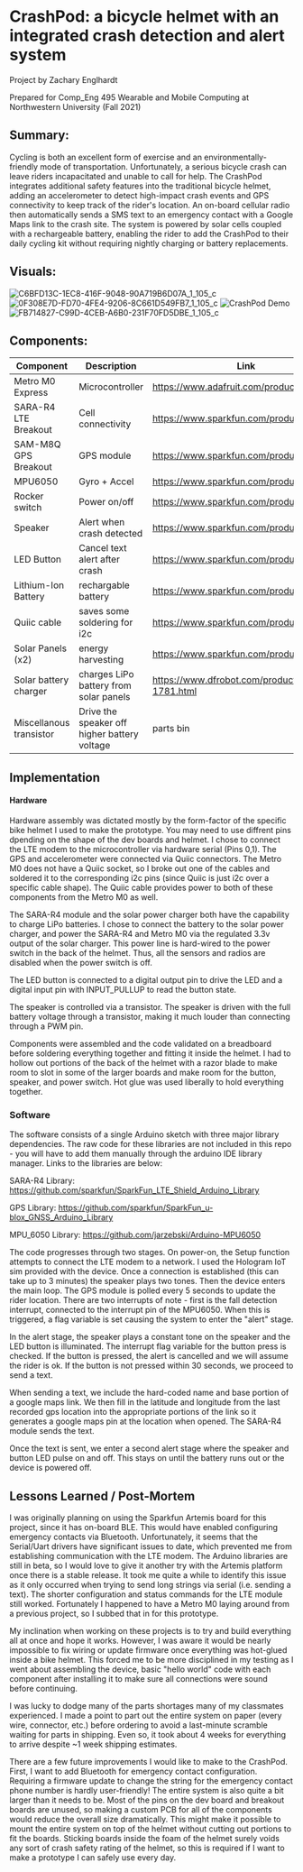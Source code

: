# CrashPod: a bicycle helmet with an integrated crash detection and alert system
Project by Zachary Englhardt

Prepared for Comp_Eng 495 Wearable and Mobile Computing at Northwestern University (Fall 2021)

## Summary:
Cycling is both an excellent form of exercise and an environmentally-friendly mode of transportation. Unfortunately, a serious bicycle crash can leave riders incapacitated and unable to call for help. The CrashPod integrates additional safety features into the traditional bicycle helmet, adding an accelerometer to detect high-impact crash events and GPS connectivity to keep track of the rider's location. An on-board cellular radio then automatically sends a SMS text to an emergency contact with a Google Maps link to the crash site. The system is powered by solar cells coupled with a rechargeable battery, enabling the rider to add the CrashPod to their daily cycling kit without requiring nightly charging or battery replacements.

## Visuals:
![C6BFD13C-1EC8-416F-9048-90A719B6D07A_1_105_c](https://user-images.githubusercontent.com/39633184/145655452-df967cb7-c651-4bac-8a55-3746430d3016.jpeg)
![0F308E7D-FD70-4FE4-9206-8C661D549FB7_1_105_c](https://user-images.githubusercontent.com/39633184/145655469-c6ef9d2a-7564-489c-af41-37fd077d3cd4.jpeg)
![CrashPod Demo](https://user-images.githubusercontent.com/39633184/145655501-79357b8e-c386-4670-94ed-5e7fc7536c58.jpg)
![FB714827-C99D-4CEB-A6B0-231F70FD5DBE_1_105_c](https://user-images.githubusercontent.com/39633184/145658786-060e2c5b-4883-4851-9ca8-bb6c811d4c54.jpeg)

## Components: 

| Component                                   | Description | Link | 
| -----------  | ---------------- | ----------- |
| Metro M0 Express                          | Microcontroller| https://www.adafruit.com/product/3505      |
| SARA-R4 LTE Breakout                        | Cell connectivity | https://www.sparkfun.com/products/14997 |
| SAM-M8Q GPS Breakout                        | GPS module | https://www.sparkfun.com/products/15210 |
| MPU6050 | Gyro + Accel                      | https://www.sparkfun.com/products/11028 |
| Rocker switch | Power on/off                | https://www.sparkfun.com/products/8837 |
| Speaker | Alert when crash detected         | https://www.sparkfun.com/products/15350 |
| LED Button | Cancel text alert after crash  | https://www.sparkfun.com/products/15350 |
| Lithium-Ion Battery | rechargable battery   | https://www.sparkfun.com/products/13854 |
| Quiic cable | saves some soldering for i2c  | https://www.sparkfun.com/products/17259 |
| Solar Panels (x2) | energy harvesting       | https://www.sparkfun.com/products/16356 |
| Solar battery charger                       | charges LiPo battery from solar panels | https://www.dfrobot.com/product-1781.html |
| Miscellanous transistor | Drive the speaker off higher battery voltage | parts bin |

## Implementation
#### Hardware
Hardware assembly was dictated mostly by the form-factor of the specific bike helmet I used to make the prototype. You may need to use diffrent pins dpending on the shape of the dev boards and helmet. 
I chose to connect the LTE modem to the microcontroller via hardware serial (Pins 0,1). The GPS and accelerometer were connected via Quiic connectors. The Metro M0 does not have a Quiic socket, so I broke out one of the cables and soldered it to the corresponding i2c pins (since Quiic is just i2c over a specific cable shape). The Quiic cable provides power to both of these components from the Metro M0 as well. 

The SARA-R4 module and the solar power charger both have the capability to charge LiPo batteries. I chose to connect the battery to the solar power charger, and power the SARA-R4 and Metro M0 via the regulated 3.3v output of the solar charger. This power line is hard-wired to the power switch in the back of the helmet. Thus, all the sensors and radios are disabled when the power switch is off. 

The LED button is connected to a digital output pin to drive the LED and a digital input pin with INPUT_PULLUP to read the button state. 

The speaker is controlled via a transistor. The speaker is driven with the full battery voltage through a transistor, making it much louder than connecting through a PWM pin. 

Components were assembled and the code validated on a breadboard before soldering everything together and fitting it inside the helmet. I had to hollow out portions of the back of the helmet with a razor blade to make room to slot in some of the larger boards and make room for the button, speaker, and power switch. Hot glue was used liberally to hold everything together. 

### Software
The software consists of a single Arduino sketch with three major library dependencies. The raw code for these libraries are not included in this repo - you will have to add them manually through the arduino IDE library manager. Links to the libraries are below: 

SARA-R4 Library: https://github.com/sparkfun/SparkFun_LTE_Shield_Arduino_Library

GPS Library: https://github.com/sparkfun/SparkFun_u-blox_GNSS_Arduino_Library

MPU_6050 Library: https://github.com/jarzebski/Arduino-MPU6050

The code progresses through two stages. On power-on, the Setup function attempts to connect the LTE modem to a network. I used the Hologram IoT sim provided with the device. Once a connection is established (this can take up to 3 minutes) the speaker plays two tones. Then the device enters the main loop. The GPS module is polled every 5 seconds to update the rider location. There are two interrupts of note - first is the fall detection interrupt, connected to the interrupt pin of the MPU6050. When this is triggered, a flag variable is set causing the system to enter the "alert" stage. 

In the alert stage, the speaker plays a constant tone on the speaker and the LED button is illuminated. The interrupt flag variable for the button press is checked. If the button is pressed, the alert is cancelled and we will assume the rider is ok. If the button is not pressed within 30 seconds, we proceed to send a text. 

When sending a text, we include the hard-coded name and base portion of a google maps link. We then fill in the latitude and longitude from the last recorded gps location into the appropriate portions of the link so it generates a google maps pin at the location when opened. The SARA-R4 module sends the text. 

Once the text is sent, we enter a second alert stage where the speaker and button LED pulse on and off. This stays on until the battery runs out or the device is powered off. 

## Lessons Learned / Post-Mortem

I was originally planning on using the Sparkfun Artemis board for this project, since it has on-board BLE. This would have enabled configuring emergency contacts via Bluetooth. Unfortunately, it seems that the Serial/Uart drivers have significant issues to date, which prevented me from establishing communication with the LTE modem. The Arduino libraries are still in beta, so I would love to give it another try with the Artemis platform once there is a stable release. It took me quite a while to identify this issue as it only occurred when trying to send long strings via serial (i.e. sending a text). The shorter configuration and status commands for the LTE module still worked. Fortunately I happened to have a Metro M0 laying around from a previous project, so I subbed that in for this prototype. 

My inclination when working on these projects is to try and build everything all at once and hope it works. However, I was aware it would be nearly impossible to fix wiring or update firmware once everything was hot-glued inside a bike helmet. This forced me to be more disciplined in my testing as I went about assembling the device, basic "hello world" code with each component after installing it to make sure all connections were sound before continuing. 

I was lucky to dodge many of the parts shortages many of my classmates experienced. I made a point to part out the entire system on paper (every wire, connector, etc.) before ordering to avoid a last-minute scramble waiting for parts in shipping. Even so, it took about 4 weeks for everything to arrive despite ~1 week shipping estimates. 

There are a few future improvements I would like to make to the CrashPod. First, I want to add Bluetooth for emergency contact configuration. Requiring a firmware update to change the string for the emergency contact phone number is hardly user-friendly! The entire system is also quite a bit larger than it needs to be. Most of the pins on the dev board and breakout boards are unused, so making a custom PCB for all of the components would reduce the overall size dramatically. This might make it possible to mount the entire system on top of the helmet without cutting out portions to fit the boards. Sticking boards inside the foam of the helmet surely voids any sort of crash safety rating of the helmet, so this is required if I want to make a prototype I can safely use every day. 


